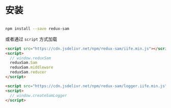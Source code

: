 # 安装

```bash

npm install --save redux-sam

```

或者通过 `script` 方式加载

```html
<script src="https://cdn.jsdelivr.net/npm/redux-sam/iife.min.js"></script>
<script>
  // window.reduxSam
  reduxSam.Sam
  reduxSam.middleware
  reduxSam.reducer
</script>

```

```html
<script src="https://cdn.jsdelivr.net/npm/redux-sam/logger.iife.min.js"></script>
<script>
  // window.createSamLogger
</script>

```
